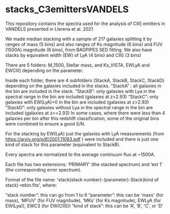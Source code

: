 # stacks_C3emittersVANDELS
This repository contains the spectra used for the analysis of CIII] emitters in VANDELS presented in Llerena et al. 2021

We made median stacking with a sample of 217 galaxies splitting it by ranges of mass (5 bins) and also ranges of Ks magnitude (6 bins) and FUV (1500A) magnitude (6 bins), from BAGPIPES SED fitting.  We also have stacks by equivalent width (EW) of LyA (4 bins) and CIII] (3 bins)

There are 5 folders: M_1500, Stellar mass, and Ks_VISTA,  EWLyA and EWCIII] depending on the parameter. 

Inside each folder, there are 4 subfolders (StackA, StackB, StackC, StackD) depending on the galaxies included in the stacks. 
“StackA” : all galaxies in the bin are included in the stack. 
“StackB”: only galaxies with Lya in the spectral range in the bin are included (galaxies at z>2.93) 
“StackC”: only galaxies with EW(LyA)>0 in the bin are included (galaxies at z>2.93) 
“StackD”: only galaxies without Lya in the spectral range in the bin are included (galaxies at z<=2.93)
In some cases, where there were less than 4 galaxies per bin after this redshift classification, some of the original bins were combined to ensure a good S/N. 

For the stacking by EW(LyA) just the galaxies with LyA measurements (from https://arxiv.org/pdf/2001.11063.pdf ) were included and there is just one kind of stack for this parameter (equivalent to StackB). 

Every spectra are normalized to the average continuum flux at ~1500A. 

Each file has two extensions: ‘PRIMARY’ (the stacked spectrum) and ‘ext 1’ (the corresponding error spectrum).

Format of the file name: 
'stack(stack number)-(parameter)-Stack(kind of stack)-rebin.fits', where: 

“stack number”: this can go from 1 to 6 
“parameter”: this can be 'mass' (for mass), ‘MFUV’ (for FUV magnitude), ’MKs’ (for Ks magnitude), EWLyA (for EW(Lya)), EWC3 (for EW(CIII]))
“kind of stack”: this can be ‘A’, ‘B’, 'C', or ‘D’
